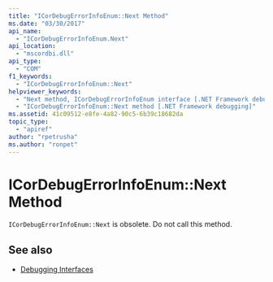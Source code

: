 ```yaml
---
title: "ICorDebugErrorInfoEnum::Next Method"
ms.date: "03/30/2017"
api_name: 
  - "ICorDebugErrorInfoEnum.Next"
api_location: 
  - "mscordbi.dll"
api_type: 
  - "COM"
f1_keywords: 
  - "ICorDebugErrorInfoEnum::Next"
helpviewer_keywords: 
  - "Next method, ICorDebugErrorInfoEnum interface [.NET Framework debugging]"
  - "ICorDebugErrorInfoEnum::Next method [.NET Framework debugging]"
ms.assetid: 41c09512-e8fe-4a82-90c5-6b39c18682da
topic_type: 
  - "apiref"
author: "rpetrusha"
ms.author: "ronpet"
---
```

# ICorDebugErrorInfoEnum::Next Method
`ICorDebugErrorInfoEnum::Next` is obsolete. Do not call this method.  
  
## See also

- [Debugging Interfaces](../../../../docs/framework/unmanaged-api/debugging/debugging-interfaces.md)
